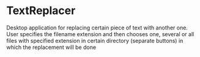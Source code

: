 # TextReplacer
Desktop application for replacing certain piece of text with another one. User specifies the filename extension and then chooses one, several or all files with specified extension in certain directory (separate buttons) in which the replacement will be done 
